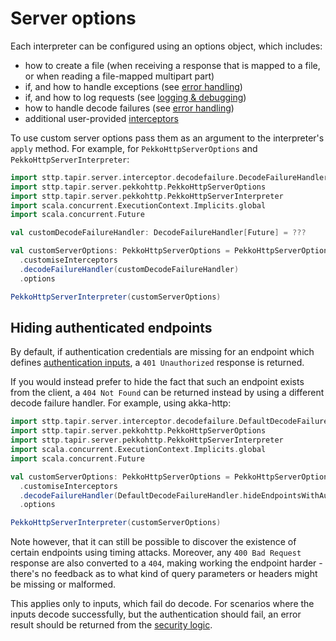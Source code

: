 # Server options

Each interpreter can be configured using an options object, which includes:

* how to create a file (when receiving a response that is mapped to a file, or when reading a file-mapped multipart 
  part)
* if, and how to handle exceptions (see [error handling](errors.md))
* if, and how to log requests (see [logging & debugging](debugging.md))  
* how to handle decode failures (see [error handling](errors.md))
* additional user-provided [interceptors](interceptors.md)

To use custom server options pass them as an argument to the interpreter's `apply` method.
For example, for `PekkoHttpServerOptions` and `PekkoHttpServerInterpreter`:

```scala mdoc:compile-only
import sttp.tapir.server.interceptor.decodefailure.DecodeFailureHandler
import sttp.tapir.server.pekkohttp.PekkoHttpServerOptions
import sttp.tapir.server.pekkohttp.PekkoHttpServerInterpreter
import scala.concurrent.ExecutionContext.Implicits.global
import scala.concurrent.Future

val customDecodeFailureHandler: DecodeFailureHandler[Future] = ???

val customServerOptions: PekkoHttpServerOptions = PekkoHttpServerOptions
  .customiseInterceptors
  .decodeFailureHandler(customDecodeFailureHandler)
  .options

PekkoHttpServerInterpreter(customServerOptions)
```

## Hiding authenticated endpoints

By default, if authentication credentials are missing for an endpoint which defines [authentication inputs](../endpoint/security.md),
a `401 Unauthorized` response is returned.

If you would instead prefer to hide the fact that such an endpoint exists from the client, a `404 Not Found` can be 
returned instead by using a different decode failure handler. For example, using akka-http:

```scala mdoc:compile-only
import sttp.tapir.server.interceptor.decodefailure.DefaultDecodeFailureHandler
import sttp.tapir.server.pekkohttp.PekkoHttpServerOptions
import sttp.tapir.server.pekkohttp.PekkoHttpServerInterpreter
import scala.concurrent.ExecutionContext.Implicits.global
import scala.concurrent.Future

val customServerOptions: PekkoHttpServerOptions = PekkoHttpServerOptions
  .customiseInterceptors
  .decodeFailureHandler(DefaultDecodeFailureHandler.hideEndpointsWithAuth[Future])
  .options

PekkoHttpServerInterpreter(customServerOptions)
```

Note however, that it can still be possible to discover the existence of certain endpoints using timing attacks.
Moreover, any `400 Bad Request` response are also converted to a `404`, making working the endpoint harder - there's
no feedback as to what kind of query parameters or headers might be missing or malformed.

This applies only to inputs, which fail do decode. For scenarios where the inputs decode successfully, but the 
authentication should fail, an error result should be returned from the [security logic](logic.md).
